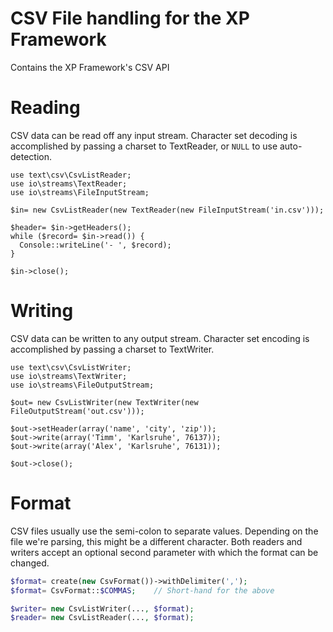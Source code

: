 CSV File handling for the XP Framework
========================================================================

Contains the XP Framework's CSV API

Reading
=======
CSV data can be read off any input stream. Character set decoding
is accomplished by passing a charset to TextReader, or `NULL`
to use auto-detection.

```
use text\csv\CsvListReader;
use io\streams\TextReader;
use io\streams\FileInputStream;

$in= new CsvListReader(new TextReader(new FileInputStream('in.csv')));

$header= $in->getHeaders();
while ($record= $in->read()) {
  Console::writeLine('- ', $record);
}

$in->close();
```

Writing
=======
CSV data can be written to any output stream. Character set encoding
is accomplished by passing a charset to TextWriter.

```
use text\csv\CsvListWriter;
use io\streams\TextWriter;
use io\streams\FileOutputStream;

$out= new CsvListWriter(new TextWriter(new FileOutputStream('out.csv')));

$out->setHeader(array('name', 'city', 'zip'));
$out->write(array('Timm', 'Karlsruhe', 76137));
$out->write(array('Alex', 'Karlsruhe', 76131));

$out->close();
```

Format
======
CSV files usually use the semi-colon to separate values. Depending on the 
file we're parsing, this might be a different character. Both readers and
writers accept an optional second parameter with which the format can be
changed.

```php
$format= create(new CsvFormat())->withDelimiter(',');
$format= CsvFormat::$COMMAS;    // Short-hand for the above

$writer= new CsvListWriter(..., $format);
$reader= new CsvListReader(..., $format);
```